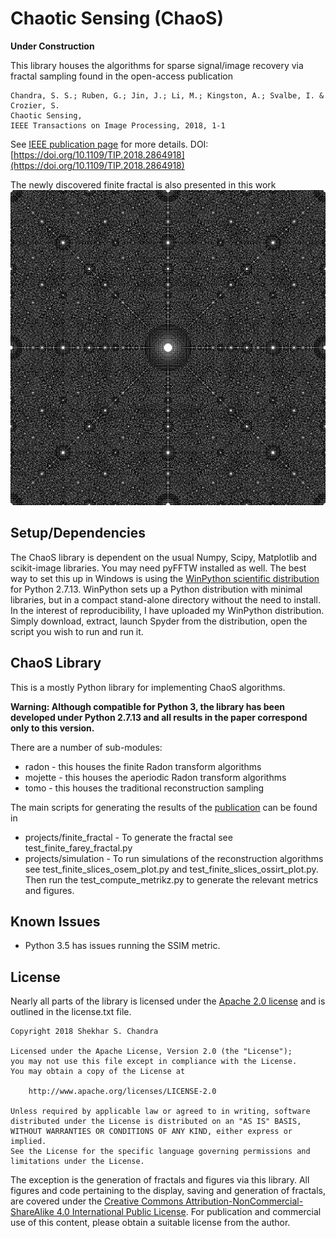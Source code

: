 # Chaotic Sensing (ChaoS)
**Under Construction**

This library houses the algorithms for sparse signal/image recovery via fractal sampling found in the open-access publication
```
Chandra, S. S.; Ruben, G.; Jin, J.; Li, M.; Kingston, A.; Svalbe, I. & Crozier, S.
Chaotic Sensing,
IEEE Transactions on Image Processing, 2018, 1-1
```
See [IEEE publication page](https://doi.org/10.1109/TIP.2018.2864918) for more details.
DOI: [https://doi.org/10.1109/TIP.2018.2864918](https://doi.org/10.1109/TIP.2018.2864918)

The newly discovered finite fractal is also presented in this work
![Finite Fractal](projects/finite_fractal/farey_image_1031_1.png)

## Setup/Dependencies
The ChaoS library is dependent on the usual Numpy, Scipy, Matplotlib and scikit-image libraries. You may need pyFFTW installed as well.
The best way to set this up in Windows is using the [WinPython scientific distribution](https://sourceforge.net/projects/winpython/files/WinPython_2.7/2.7.13.1/) for Python 2.7.13.
WinPython sets up a Python distribution with minimal libraries, but in a compact stand-alone directory without the need to install.
In the interest of reproducibility, I have uploaded my WinPython distribution. Simply download, extract, launch Spyder from the distribution, open the script you wish to run and run it.

## ChaoS Library
This is a mostly Python library for implementing ChaoS algorithms.

**Warning: Although compatible for Python 3, the library has been developed under Python 2.7.13 and all results in the paper correspond only to this version.**

There are a number of sub-modules:

* radon - this houses the finite Radon transform algorithms
* mojette - this houses the aperiodic Radon transform algorithms
* tomo - this houses the traditional reconstruction sampling

The main scripts for generating the results of the [publication](https://doi.org/10.1109/TIP.2018.2864918) can be found in
* projects/finite_fractal - To generate the fractal see test_finite_farey_fractal.py
* projects/simulation - To run simulations of the reconstruction algorithms see test_finite_slices_osem_plot.py and test_finite_slices_ossirt_plot.py. Then run the test_compute_metrikz.py to generate the relevant metrics and figures.

## Known Issues
* Python 3.5 has issues running the SSIM metric.

## License
Nearly all parts of the library is licensed under the [Apache 2.0 license](http://www.apache.org/licenses/LICENSE-2.0) and is outlined in the license.txt file.
```
Copyright 2018 Shekhar S. Chandra

Licensed under the Apache License, Version 2.0 (the "License");
you may not use this file except in compliance with the License.
You may obtain a copy of the License at

    http://www.apache.org/licenses/LICENSE-2.0

Unless required by applicable law or agreed to in writing, software
distributed under the License is distributed on an "AS IS" BASIS,
WITHOUT WARRANTIES OR CONDITIONS OF ANY KIND, either express or implied.
See the License for the specific language governing permissions and
limitations under the License.
```
The exception is the generation of fractals and figures via this library. All figures and code pertaining to the display, saving and generation of fractals, are covered under the [Creative Commons Attribution-NonCommercial-ShareAlike 4.0 International Public License](http://creativecommons.org/licenses/by-nc-sa/4.0/).
For publication and commercial use of this content, please obtain a suitable license from the author.
